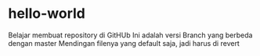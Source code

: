 # hello-world
Belajar membuat repository di GitHUb
Ini adalah versi Branch yang berbeda dengan master
Mendingan filenya yang default saja, jadi harus di revert
